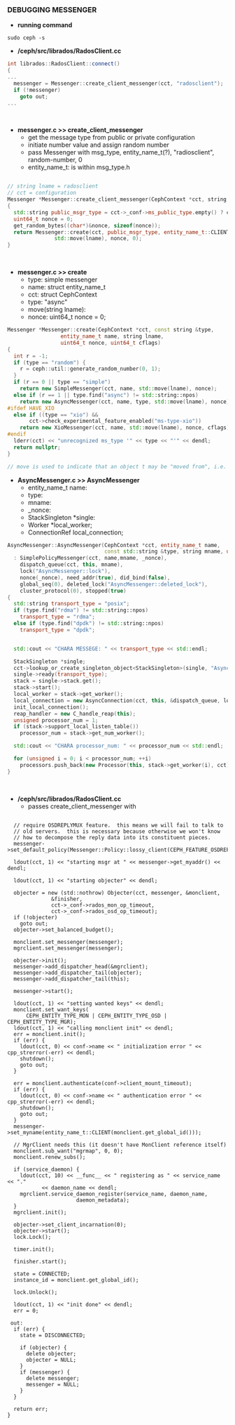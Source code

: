 ### DEBUGGING MESSENGER

- **running command**
```
sudo ceph -s
```

- **/ceph/src/librados/RadosClient.cc**

```cpp
int librados::RadosClient::connect()
{
...
  messenger = Messenger::create_client_messenger(cct, "radosclient");
  if (!messenger)
    goto out;
...
```

<br>

- **messenger.c >> create_client_messenger**
    - get the message type from public or private configuration   
    - initiate number value and assign random number
    - pass Messenger with msg_type, entity_name_t(?), "radiosclient", random-number, 0
    - entity_name_t: is within msg_type.h

```cpp

// string lname = radosclient
// cct = configuration
Messenger *Messenger::create_client_messenger(CephContext *cct, string lname)
{
  std::string public_msgr_type = cct->_conf->ms_public_type.empty() ? cct->_conf->get_val<std::string>("ms_type") : cct->_conf->ms_public_type;
  uint64_t nonce = 0;
  get_random_bytes((char*)&nonce, sizeof(nonce));
  return Messenger::create(cct, public_msgr_type, entity_name_t::CLIENT(),
			   std::move(lname), nonce, 0);
}
```


<br>


- **messenger.c >> create**
    - type: simple messenger
    - name: struct entity_name_t
    - cct: struct CephContext
    - type: "async"
    - move(string lname):
    - nonce: uint64_t nonce = 0;

```cpp
Messenger *Messenger::create(CephContext *cct, const string &type,
			     entity_name_t name, string lname,
			     uint64_t nonce, uint64_t cflags)
{
  int r = -1;
  if (type == "random") {
    r = ceph::util::generate_random_number(0, 1);
  }
  if (r == 0 || type == "simple")
    return new SimpleMessenger(cct, name, std::move(lname), nonce);
  else if (r == 1 || type.find("async") != std::string::npos)
    return new AsyncMessenger(cct, name, type, std::move(lname), nonce);
#ifdef HAVE_XIO
  else if ((type == "xio") &&
	   cct->check_experimental_feature_enabled("ms-type-xio"))
    return new XioMessenger(cct, name, std::move(lname), nonce, cflags);
#endif
  lderr(cct) << "unrecognized ms_type '" << type << "'" << dendl;
  return nullptr;
}

// move is used to indicate that an object t may be "moved from", i.e. allowing the efficient transfer of resources from t to another object.
```


- **AsyncMessenger.c >> AsyncMessenger**
    - entity_name_t name:
    - type:
    - mname:
    - _nonce:
    - StackSingleton *single:
    - Worker *local_worker;
    - ConnectionRef local_connection;


```cpp
AsyncMessenger::AsyncMessenger(CephContext *cct, entity_name_t name,
                               const std::string &type, string mname, uint64_t _nonce)
  : SimplePolicyMessenger(cct, name,mname, _nonce),
    dispatch_queue(cct, this, mname),
    lock("AsyncMessenger::lock"),
    nonce(_nonce), need_addr(true), did_bind(false),
    global_seq(0), deleted_lock("AsyncMessenger::deleted_lock"),
    cluster_protocol(0), stopped(true)
{
  std::string transport_type = "posix";
  if (type.find("rdma") != std::string::npos)
    transport_type = "rdma";
  else if (type.find("dpdk") != std::string::npos)
    transport_type = "dpdk";


  std::cout << "CHARA MESSEGE: " << transport_type << std::endl;

  StackSingleton *single;
  cct->lookup_or_create_singleton_object<StackSingleton>(single, "AsyncMessenger::NetworkStack::"+transport_type);
  single->ready(transport_type);
  stack = single->stack.get();
  stack->start();
  local_worker = stack->get_worker();
  local_connection = new AsyncConnection(cct, this, &dispatch_queue, local_worker);
  init_local_connection();
  reap_handler = new C_handle_reap(this);
  unsigned processor_num = 1;
  if (stack->support_local_listen_table())
    processor_num = stack->get_num_worker();

  std::cout << "CHARA processor_num: " << processor_num << std::endl;

  for (unsigned i = 0; i < processor_num; ++i)
    processors.push_back(new Processor(this, stack->get_worker(i), cct));
}


```


<br>


- **/ceph/src/librados/RadosClient.cc**
    - passes create_client_messenger with


```

  // require OSDREPLYMUX feature.  this means we will fail to talk to
  // old servers.  this is necessary because otherwise we won't know
  // how to decompose the reply data into its constituent pieces.
  messenger->set_default_policy(Messenger::Policy::lossy_client(CEPH_FEATURE_OSDREPLYMUX));

  ldout(cct, 1) << "starting msgr at " << messenger->get_myaddr() << dendl;

  ldout(cct, 1) << "starting objecter" << dendl;

  objecter = new (std::nothrow) Objecter(cct, messenger, &monclient,
			  &finisher,
			  cct->_conf->rados_mon_op_timeout,
			  cct->_conf->rados_osd_op_timeout);
  if (!objecter)
    goto out;
  objecter->set_balanced_budget();

  monclient.set_messenger(messenger);
  mgrclient.set_messenger(messenger);

  objecter->init();
  messenger->add_dispatcher_head(&mgrclient);
  messenger->add_dispatcher_tail(objecter);
  messenger->add_dispatcher_tail(this);

  messenger->start();

  ldout(cct, 1) << "setting wanted keys" << dendl;
  monclient.set_want_keys(
      CEPH_ENTITY_TYPE_MON | CEPH_ENTITY_TYPE_OSD | CEPH_ENTITY_TYPE_MGR);
  ldout(cct, 1) << "calling monclient init" << dendl;
  err = monclient.init();
  if (err) {
    ldout(cct, 0) << conf->name << " initialization error " << cpp_strerror(-err) << dendl;
    shutdown();
    goto out;
  }

  err = monclient.authenticate(conf->client_mount_timeout);
  if (err) {
    ldout(cct, 0) << conf->name << " authentication error " << cpp_strerror(-err) << dendl;
    shutdown();
    goto out;
  }
  messenger->set_myname(entity_name_t::CLIENT(monclient.get_global_id()));

  // MgrClient needs this (it doesn't have MonClient reference itself)
  monclient.sub_want("mgrmap", 0, 0);
  monclient.renew_subs();

  if (service_daemon) {
    ldout(cct, 10) << __func__ << " registering as " << service_name << "."
		   << daemon_name << dendl;
    mgrclient.service_daemon_register(service_name, daemon_name,
				      daemon_metadata);
  }
  mgrclient.init();

  objecter->set_client_incarnation(0);
  objecter->start();
  lock.Lock();

  timer.init();

  finisher.start();

  state = CONNECTED;
  instance_id = monclient.get_global_id();

  lock.Unlock();

  ldout(cct, 1) << "init done" << dendl;
  err = 0;

 out:
  if (err) {
    state = DISCONNECTED;

    if (objecter) {
      delete objecter;
      objecter = NULL;
    }
    if (messenger) {
      delete messenger;
      messenger = NULL;
    }
  }

  return err;
}
```
